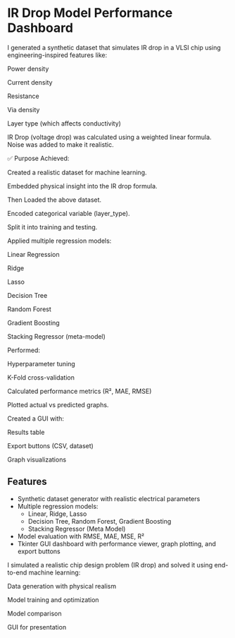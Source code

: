 # IR Drop Model Performance Dashboard

I generated a synthetic dataset that simulates IR drop in a VLSI chip using engineering-inspired features like:

Power density

Current density

Resistance

Via density

Layer type (which affects conductivity)

IR Drop (voltage drop) was calculated using a weighted linear formula. Noise was added to make it realistic.

✅ Purpose Achieved:

Created a realistic dataset for machine learning.

Embedded physical insight into the IR drop formula.

Then Loaded the above dataset.

Encoded categorical variable (layer_type).

Split it into training and testing.

Applied multiple regression models:

Linear Regression

Ridge

Lasso

Decision Tree

Random Forest

Gradient Boosting

Stacking Regressor (meta-model)

Performed:

Hyperparameter tuning

K-Fold cross-validation

Calculated performance metrics (R², MAE, RMSE)

Plotted actual vs predicted graphs.

Created a GUI with:

Results table

Export buttons (CSV, dataset)

Graph visualizations

## Features

- Synthetic dataset generator with realistic electrical parameters
- Multiple regression models:
  - Linear, Ridge, Lasso
  - Decision Tree, Random Forest, Gradient Boosting
  - Stacking Regressor (Meta Model)
- Model evaluation with RMSE, MAE, MSE, R²
- Tkinter GUI dashboard with performance viewer, graph plotting, and export buttons

I simulated a realistic chip design problem (IR drop) and solved it using end-to-end machine learning:

Data generation with physical realism

Model training and optimization

Model comparison

GUI for presentation


